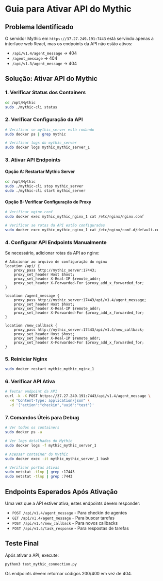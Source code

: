 # Guia para Ativar API do Mythic

## Problema Identificado
O servidor Mythic em `https://37.27.249.191:7443` está servindo apenas a interface web React, mas os endpoints da API não estão ativos:
- `/api/v1.4/agent_message` → 404
- `/agent_message` → 404  
- `/api/v1.3/agent_message` → 404

## Solução: Ativar API do Mythic

### 1. Verificar Status dos Containers
```bash
cd /opt/Mythic
sudo ./mythic-cli status
```

### 2. Verificar Configuração da API
```bash
# Verificar se mythic_server está rodando
sudo docker ps | grep mythic

# Verificar logs do mythic_server
sudo docker logs mythic_mythic_server_1
```

### 3. Ativar API Endpoints

#### Opção A: Restartar Mythic Server
```bash
cd /opt/Mythic
sudo ./mythic-cli stop mythic_server
sudo ./mythic-cli start mythic_server
```

#### Opção B: Verificar Configuração de Proxy
```bash
# Verificar nginx.conf
sudo docker exec mythic_mythic_nginx_1 cat /etc/nginx/nginx.conf

# Verificar se rotas da API estão configuradas
sudo docker exec mythic_mythic_nginx_1 cat /etc/nginx/conf.d/default.conf
```

### 4. Configurar API Endpoints Manualmente

Se necessário, adicionar rotas da API ao nginx:

```nginx
# Adicionar ao arquivo de configuração do nginx
location /api/ {
    proxy_pass http://mythic_server:17443;
    proxy_set_header Host $host;
    proxy_set_header X-Real-IP $remote_addr;
    proxy_set_header X-Forwarded-For $proxy_add_x_forwarded_for;
}

location /agent_message {
    proxy_pass http://mythic_server:17443/api/v1.4/agent_message;
    proxy_set_header Host $host;
    proxy_set_header X-Real-IP $remote_addr;
    proxy_set_header X-Forwarded-For $proxy_add_x_forwarded_for;
}

location /new_callback {
    proxy_pass http://mythic_server:17443/api/v1.4/new_callback;
    proxy_set_header Host $host;
    proxy_set_header X-Real-IP $remote_addr;
    proxy_set_header X-Forwarded-For $proxy_add_x_forwarded_for;
}
```

### 5. Reiniciar Nginx
```bash
sudo docker restart mythic_mythic_nginx_1
```

### 6. Verificar API Ativa
```bash
# Testar endpoint da API
curl -k -X POST https://37.27.249.191:7443/api/v1.4/agent_message \
  -H "Content-Type: application/json" \
  -d '{"action":"checkin","uuid":"test"}'
```

### 7. Comandos Úteis para Debug

```bash
# Ver todos os containers
sudo docker ps -a

# Ver logs detalhados do Mythic
sudo docker logs -f mythic_mythic_server_1

# Acessar container do Mythic
sudo docker exec -it mythic_mythic_server_1 bash

# Verificar portas ativas
sudo netstat -tlnp | grep :17443
sudo netstat -tlnp | grep :7443
```

## Endpoints Esperados Após Ativação

Uma vez que a API estiver ativa, estes endpoints devem responder:

- `POST /api/v1.4/agent_message` - Para checkin de agentes
- `GET /api/v1.4/agent_message` - Para buscar tarefas
- `POST /api/v1.4/new_callback` - Para novos callbacks
- `POST /api/v1.4/task_response` - Para respostas de tarefas

## Teste Final

Após ativar a API, execute:

```bash
python3 test_mythic_connection.py
```

Os endpoints devem retornar códigos 200/400 em vez de 404.